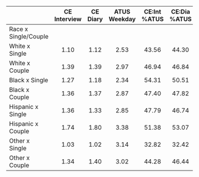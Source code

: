 
|                      | CE<br>Interview |  CE<br>Diary | ATUS<br>Weekday | CE:Int<br>%ATUS | CE:Dia<br>%ATUS |
| -------------------- | :----------: | :----------: | :----------: | :----------: | :----------: |
| Race x Single/Couple |              |              |              |              |              |
| White x Single       |         1.10 |         1.12 |         2.53 |        43.56 |        44.30 |
| White x Couple       |         1.39 |         1.39 |         2.97 |        46.94 |        46.84 |
| Black x Single       |         1.27 |         1.18 |         2.34 |        54.31 |        50.51 |
| Black x Couple       |         1.36 |         1.37 |         2.87 |        47.40 |        47.82 |
| Hispanic x Single    |         1.36 |         1.33 |         2.85 |        47.79 |        46.74 |
| Hispanic x Couple    |         1.74 |         1.80 |         3.38 |        51.38 |        53.07 |
| Other x Single       |         1.03 |         1.02 |         3.14 |        32.82 |        32.42 |
| Other x Couple       |         1.34 |         1.40 |         3.02 |        44.28 |        46.44 |

